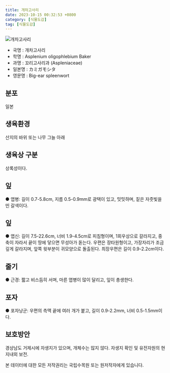 ```yaml
---
title: 개차고사리
date: 2023-10-15 00:32:53 +0800
category: [식물도감]
tag: [식물도감]
---
```




![개차고사리](/fileUpload/plants/basic/Aspleniaceae/Asplenium/4170/4170_1_th2.jpg)
- 국명 : 개차고사리
- 학명 : Asplenium oligophlebium Baker
- 과명 : 꼬리고사리과 (Aspleniaceae)
- 일본명 : カミガモシタ
- 영문명 : Big-ear spleenwort


## 분포
일본
## 생육환경
산지의 바위 또는 나무 그늘 아래 
## 생육상 구분
상록성이다. 
## 잎
● 엽병: 길이 0.7-5.8cm, 지름 0.5-0.9mm로 광택이 있고, 밋밋하며, 짙은 자줏빛을 띤 갈색이다. 
## 잎
● 엽신: 길이 7.5-22.6cm, 너비 1.9-4.5cm로 피침형이며, 1회우상으로 갈라지고, 중축이 자라서 끝이 땅에 닿으면 무성아가 돋는다. 우편은 장타원형이고, 가장자리가 조금 깊게 갈라지며, 앞쪽 윗부분이 귀모양으로 돌출된다. 최장우편은 길이 0.9-2.2cm이다. 
## 줄기
● 근경: 짧고 비스듬히 서며, 마른 엽병이 많이 달리고, 잎이 총생한다. 
## 포자
● 포자낭군: 우편의 측맥 끝에 여러 개가 붙고, 길이 0.9-2.2mm, 너비 0.5-1.5mm이다. 
## 보호방안
경상남도 거제시에 자생지가 있으며, 개체수는 많지 않다. 자생지 확인 및 유전자원의 현지내외 보전.






본 데이터에 대한 모든 저작권리는 국립수목원 또는 원저작자에게 있습니다.
